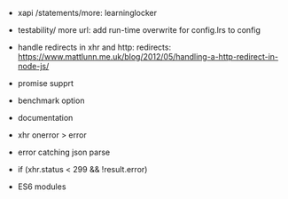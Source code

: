 - xapi /statements/more: learninglocker
- testability/ more url: add run-time overwrite for config.lrs to config
- handle redirects in xhr and http: redirects: https://www.mattlunn.me.uk/blog/2012/05/handling-a-http-redirect-in-node-js/
- promise supprt
- benchmark option

- documentation

- xhr onerror > error
- error catching json parse
- if (xhr.status < 299 && !result.error)

- ES6 modules
